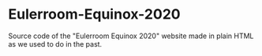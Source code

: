 # Eulerroom-Equinox-2020

Source code of the "Eulerroom Equinox 2020" website made in plain HTML as we
used to do in the past.
